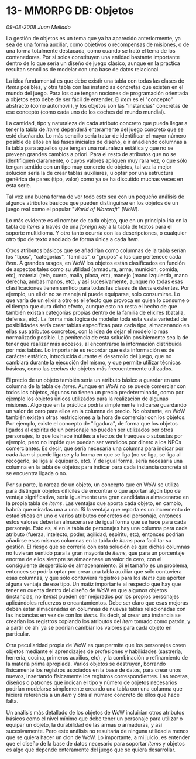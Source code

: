 # 13- MMORPG DB: Objetos

_09-08-2008_ _Juan Mellado_

La gestión de objetos es un tema que ya ha aparecido anteriormente, ya sea de una forma auxiliar, como objetivos o recompensas de misiones, o de una forma totalmente destacada, como cuando se trató el tema de los contenedores. Por si solos constituyen una entidad bastante importante dentro de lo que sería un diseño de juego clásico, aunque en la práctica resultan sencillos de modelar con una base de datos relacional.

La idea fundamental es que debe existir una tabla con todas las clases de _items_ posibles, y otra tabla con las instancias concretas que existen en el mundo del juego. Para los que tengan nociones de programación orientada a objetos esto debe de ser fácil de entender. El _item_ es el "concepto" abstracto (como automóvil), y los objetos son las "instancias" concretas de ese concepto (como cada uno de los coches del mundo mundial).

La cantidad, tipo y naturaleza de cada atributo concreto que pueda llegar a tener la tabla de _items_ dependerá enteramente del juego concreto que se esté diseñando. Lo más sencillo sería tratar de identificar el mayor número posible de ellos en las fases iniciales de diseño, e ir añadiendo columnas a la tabla para aquellos que tengan una naturaleza estática y que no se prevean grandes cambios a priori. Para el resto de atributos que no se identifiquen claramente, o cuyos valores apliquen muy rara vez, o que sólo tengan sentido con un tipo muy concreto de objetos, tal vez la mejor solución sería la de crear tablas auxiliares, u optar por una estructura genérica de pares (tipo, valor) como ya se ha discutido muchas veces en esta serie.

Tal vez una buena forma de ver todo esto sea con un pequeño análisis de algunos atributos básicos que pueden distinguirse en los objetos de un juego real como el popular "_World of Warcraft_" (WoW).

Lo más evidente es el nombre de cada objeto, que en un principio iría en la tabla de _items_ a través de una _foreign key_ a la tabla de textos para el soporte multidioma. Y otro tanto ocurría con las descripciones, o cualquier otro tipo de texto asociado de forma única a cada _item_.

Otros atributos básicos que se añadirían como columnas de la tabla serían los "tipos", "categorías", "familias", o "grupos" a los que pertenece cada _item_. A grandes rasgos, en WoW los objetos están clasificados en función de aspectos tales como su utilidad (armadura, arma, munición, comida, etc), material (tela, cuero, malla, placa, etc), manejo (mano izquierda, mano derecha, ambas manos, etc), y así sucesivamente, aunque no todas esas clasificaciones tienen sentido para todas las clases de _items_ existentes. Por ejemplo, un elixir no se maneja ni puede equiparse, solo consumirse. Lo que varía de un elixir a otro es el efecto que provoca en quien lo consume o el tiempo que dura dicho efecto, aunque esto no resta el hecho de que también existan categorías propias dentro de la familia de elixires (batalla, defensa, etc). La forma más lógica de modelar toda esta vasta variedad de posibilidades sería crear tablas específicas para cada tipo, almacenando en ellas sus atributos concretos, con la idea de dejar el modelo lo más normalizado posible. La penitencia de esta solución posiblemente sea la de tener que realizar más accesos, al encontrarse la información distribuida por más tablas. Lo importante es recordar que esta información es de carácter estático, introducida durante el desarrollo del juego, que no cambiará durante la ejecución del mismo, y que permite utilizar técnicas básicas, como las _caches_ de objetos más frecuentemente utilizados.

El precio de un objeto también sería un atributo básico a guardar en una columna de la tabla de _items_. Aunque en WoW no se puede comerciar con todos los objetos, algunos no tienen un precio predeterminado, como por ejemplo los objetos únicos utilizados para la realización de algunas misiones. Algo que en la práctica podría simplemente indicarse guardando un valor de cero para ellos en la columna de precio. No obstante, en WoW también existen otras restricciones a la hora de comerciar con los objetos. Por ejemplo, existe el concepto de "ligadura", de forma que los objetos ligados al espíritu de un personaje no pueden ser utilizados por otros personajes, lo que los hace inútiles a efectos de trueques o subastas por ejemplo, pero no impide que puedan ser vendidos por dinero a los NPCs comerciantes. Es decir, que sería necesaria una columna para indicar por cada _item_ si puede ligarse y la forma en que se liga (no se liga, se liga al recogerlo, se liga al equiparlo, etc). Y de igual forma, sería necesaria una columna en la tabla de objetos para indicar para cada instancia concreta si se encuentra ligada o no.

Por su parte, la rareza de un objeto, un concepto que en WoW se utiliza para distinguir objetos difíciles de encontrar o que aportan algún tipo de ventaja significativa, sería igualmente una gran candidata a almacenarse en la propia tabla de _items_. Las ventajas que aporta cada objeto, en cambio, habría que mirarlas una a una. Si la ventaja que reporta es un incremento de estadísticas en uno o varios atributos concretos del personaje, entonces estos valores deberían almacenarse de igual forma que se hace para cada personaje. Esto es, si en la tabla de personajes hay una columna para cada atributo (fuerza, intelecto, poder, agilidad, espíritu, etc), entonces podrían añadirse esas mismas columnas en la tabla de _items_ para facilitar su gestión. El riesgo que se correría con esta solución es que dichas columnas no tuvieran sentido para la gran mayoría de _items_, que para un porcentaje enorme de ellos siempre se almacenase un valor de cero, con el consiguiente desperdicio de almacenamiento. Si el tamaño es un problema, entonces se podría optar por crear una tabla auxiliar que sólo contuviera esas columnas, y que sólo contuviera registros para los _items_ que aporten alguna ventaja de ese tipo. Un matiz importante al respecto que hay que tener en cuenta dentro del diseño de WoW es que algunos objetos (instancias, no _items_) pueden ser mejorados por los propios personajes aplicándoles refuerzos o encantamientos. Debe ser claro que esas mejoras deben estar almacenadas en columnas de nuevas tablas relacionadas con las instancias en vez de con los _items_. Es decir, al crear una instancia se crearían los registros copiando los atributos del _item_ tomado como patrón, y a partir de ahí ya se podrían cambiar los valores para cada objeto en particular.

Otra peculiaridad propia de WoW es que permite que los personajes creen objetos mediante el aprendizajes de profesiones y habilidades (sastrería, herrería, cocina, primeros auxilios, etc), y la combinación o refinamiento de la materia prima apropiada. Varios objetos se destruyen, borrando físicamente los registros asociados en la base de datos, para crear unos nuevos, insertando físicamente los registros correspondientes. Las recetas, diseños o patrones que indican el tipo y número de objetos necesarios podrían modelarse simplemente creando una tabla con una columna que hiciera referencia a un _item_ y otra al número concreto de ellos que hace falta.

Un análisis más detallado de los objetos de WoW incluirían otros atributos básicos como el nivel mínimo que debe tener un personaje para utilizar o equipar un objeto, la durabilidad de las armas o armaduras, y así sucesivamente. Pero este análisis no resultaría de ninguna utilidad a menos que se quiera hacer un clon de WoW. Lo importante, a mi juicio, es entender que el diseño de la base de datos necesario para soportar _items_ y objetos es algo que depende enteramente del juego que se quiera desarrollar.
